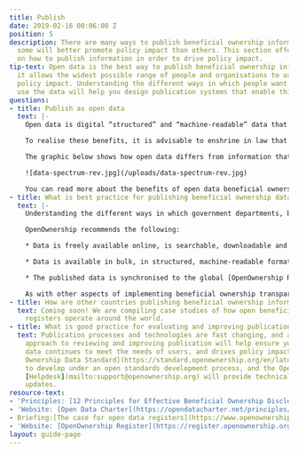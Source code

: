 ```yaml
---
title: Publish
date: 2019-02-16 00:06:00 Z
position: 5
description: There are many ways to publish beneficial ownership information publicly;
  some will better promote policy impact than others. This section offers guidance
  on how to publish information in order to drive policy impact.
tip-text: Open data is the best way to publish beneficial ownership information, as
  it allows the widest possible range of people and organisations to use it to drive
  policy impact. Understanding the different ways in which people want to access and
  use the data will help you design publication systems that enable this.
questions:
- title: Publish as open data
  text: |-
    Open data is digital “structured” and “machine-readable” data that is available free of charge and can be used and reused by anyone. Making the beneficial ownership data that you publish available as open data means it is easier for people and organisations to use it for public benefit. Structured data makes is possible to link beneficial ownership information with other data and improves the quality of the data. This helps ensure that your beneficial ownership register fulfills your policy goals.

    To realise these benefits, it is advisable to enshrine in law that the data you publish will be available as open data. Whilst enshrining in law public access to the data is of course important, open data goes further and can unlock additional policy impact. For example, you could include reference to publishing data “in accordance with the globally accepted principles and standards for open data in the [Open Data Charter](https://opendatacharter.net/principles/)".

    The graphic below shows how open data differs from information that is simply publicly available.

    ![data-spectrum-rev.jpg](/uploads/data-spectrum-rev.jpg)

    You can read more about the benefits of open data beneficial ownership information in our briefing - [the case for open data registers](https://www.openownership.org/uploads/briefing-on-beneficial-ownership-as-open-data.pdf). In addition, OpenOwnership is drafting guidance on what to consider when deciding which type of open data license to use for beneficial ownership data. This will be available in the coming months.
- title: What is best practice for publishing beneficial ownership data?
  text: |-
    Understanding the different ways in which government departments, businesses and civil society will want to access and use your beneficial ownership register to drive policy impact, will help design systems that enable this. In general, some people will want to search for a particular record, while others will want to analyse many records at once. This means publishing the data in ways that both humans and computers can read, understand and use it.

    OpenOwnership recommends the following:

    * Data is freely available online, is searchable, downloadable and reusable by the public, without a fee, proprietary software, or the need for registration. It is important to plan for publication processes and tools to be updated regularly, and in response to user feedback.

    * Data is available in bulk, in structured, machine-readable format that complies with the [Beneficial Ownership Data Standard](https://standard.openownership.org/en/latest/) (BODS). This could be via an API (which allows data users to access the data in machine-readable format such as JSON, direct from a website) and/or a bulk download service (where a copy of the entire registry data is put online at regular intervals in a downloadable open file format such as .csv).

    * The published data is synchronised to the global [OpenOwnership Register](https://register.openownership.org/), which links beneficial ownership data from across the world. This links national data with beneficial ownership data from other countries, increasing policy impact. This can be done using the API or bulk download solution mentioned above, and you can contact us for more information.

    As with other aspects of implementing beneficial ownership transparency, it is important to plan for publication processes and tools to be updated regularly, and in response to user feedback.
- title: How are other countries publishing beneficial ownership information?
  text: Coming soon! We are compiling case studies of how open beneficial ownership
    registers operate around the world.
- title: What is good practice for evaluating and improving publication?
  text: Publication processes and technologies are fast changing, and an iterative
    approach to reviewing and improving publication will help ensure your published
    data continues to meet the needs of users, and drives policy impact. The [Beneficial
    Ownership Data Standard](https://standard.openownership.org/en/latest/) will continue
    to develop under an open standards development process, and the OpenOwnership
    [Helpdesk](mailto:support@openownership.org) will provide technical support with
    updates.
resource-text:
- 'Principles: [12 Principles for Effective Beneficial Ownership Disclosure](/principles/)'
- 'Website: [Open Data Charter](https://opendatacharter.net/principles/)'
- Briefing:[The case for open data registers](https://www.openownership.org/uploads/briefing-on-beneficial-ownership-as-open-data.pdf)
- 'Website: [OpenOwnership Register](https://register.openownership.org/)'
layout: guide-page
---
```


